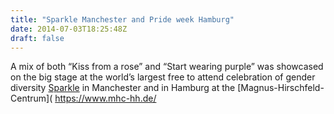 ```yaml
---
title: "Sparkle Manchester and Pride week Hamburg"
date: 2014-07-03T18:25:48Z
draft: false
---
```



A mix of both “Kiss from a rose” and “Start wearing purple” was showcased on the big stage at the world’s largest free to attend celebration of gender diversity [Sparkle](https://www.sparkle.org.uk/)  in Manchester and in Hamburg at the [Magnus-Hirschfeld-Centrum](  https://www.mhc-hh.de/ 